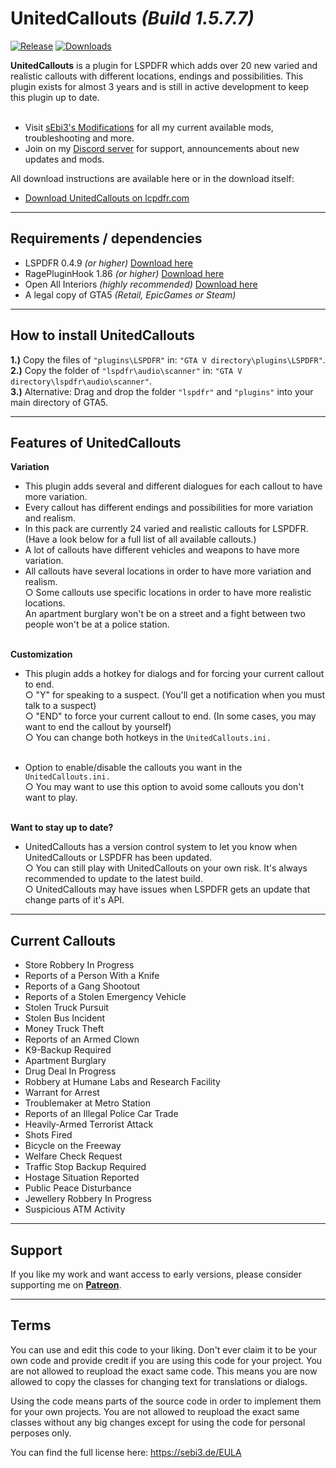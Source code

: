 # UnitedCallouts <em>(Build 1.5.7.7)</em>

[![Release](https://img.shields.io/github/release/sebi3/UnitedCallouts.svg?style=flat-square)](https://github.com/sebi3/UnitedCallouts/releases/latest)
[![Downloads](https://img.shields.io/github/downloads/sebi3/UnitedCallouts/total.svg?style=flat-square)](https://github.com/sebi3/UnitedCallouts/releases)


<b>UnitedCallouts</b> is a plugin for LSPDFR which adds over 20 new varied and realistic callouts with different locations, endings and possibilities. This plugin exists for almost 3 years and is still in active development to keep this plugin up to date.<br><br>

- Visit <a href="https://sebi3.de/">sEbi3's Modifications</a> for all my current available mods, troubleshooting and more.<br>
- Join on my <a href="https://discord.gg/4pnAXKC">Discord server</a> for support, announcements about new updates and mods.<br>

All download instructions are available here or in the download itself:<br>
- <a href="https://www.lcpdfr.com/files/file/20730-unitedcallouts-robbery-drugs-burglary-more/">Download UnitedCallouts on lcpdfr.com</a><br>

--------
  
 ## Requirements / dependencies
- LSPDFR 0.4.9 <i>(or higher)</i> <a href="https://www.lcpdfr.com/files/file/7792-lspd-first-response">Download here</a>
- RagePluginHook 1.86 <i>(or higher)</i> <a href="https://ragepluginhook.net/Downloads.aspx">Download here</a>
- Open All Interiors <i>(highly recommended)</i> <a href="https://www.gta5-mods.com/scripts/open-all-interiors">Download here</a>
- A legal copy of GTA5 <i>(Retail, EpicGames or Steam)</i>

--------
  
 ## How to install UnitedCallouts
<b>1.)</b> Copy the files of <code>"plugins\LSPDFR"</code> in: <code>"GTA V directory\plugins\LSPDFR"</code>.<br>
<b>2.)</b> Copy the folder of <code>"lspdfr\audio\scanner"</code> in: <code>"GTA V directory\lspdfr\audio\scanner"</code>.<br>
<b>3.)</b> Alternative: Drag and drop the folder <code>"lspdfr"</code> and <code>"plugins"</code> into your main directory of GTA5.<br>

--------

## Features of UnitedCallouts
<b>Variation</b><br>
- This plugin adds several and different dialogues for each callout to have more variation.<br>
- Every callout has different endings and possibilities for more variation and realism.<br>
- In this pack are currently 24 varied and realistic callouts for LSPDFR. (Have a look below for a full list of all available callouts.)<br>
- A lot of callouts have different vehicles and weapons to have more variation.<br>
- All callouts have several locations in order to have more variation and realism.<br>
  ○ Some callouts use specific locations in order to have more realistic locations.<br>
    An apartment burglary won't be on a street and a fight between two people won't be at a police station.<br><br>
     
<b>Customization</b><br>
- This plugin adds a hotkey for dialogs and for forcing your current callout to end.<br>
  ○ "Y" for speaking to a suspect. (You'll get a notification when you must talk to a suspect)<br>
  ○ "END" to force your current callout to end. (In some cases, you may want to end the callout by yourself)<br>
  ○ You can change both hotkeys in the <code>UnitedCallouts.ini.</code><br><br>

- Option to enable/disable the callouts you want in the <code>UnitedCallouts.ini.</code><br>
  ○ You may want to use this option to avoid some callouts you don't want to play.<br><br>

<b>Want to stay up to date?</b><br>
- UnitedCallouts has a version control system to let you know when UnitedCallouts or LSPDFR has been updated.<br>
  ○ You can still play with UnitedCallouts on your own risk. It's always recommended to update to the latest build.<br>
  ○ UnitedCallouts may have issues when LSPDFR gets an update that change parts of it's API.<br>

--------

## Current Callouts
- Store Robbery In Progress
- Reports of a Person With a Knife
- Reports of a Gang Shootout
- Reports of a Stolen Emergency Vehicle
- Stolen Truck Pursuit
- Stolen Bus Incident
- Money Truck Theft
- Reports of an Armed Clown
- K9-Backup Required
- Apartment Burglary
- Drug Deal In Progress
- Robbery at Humane Labs and Research Facility
- Warrant for Arrest
- Troublemaker at Metro Station
- Reports of an Illegal Police Car Trade
- Heavily-Armed Terrorist Attack
- Shots Fired
- Bicycle on the Freeway
- Welfare Check Request
- Traffic Stop Backup Required
- Hostage Situation Reported
- Public Peace Disturbance
- Jewellery Robbery In Progress
- Suspicious ATM Activity

--------

## Support
If you like my work and want access to early versions, please consider supporting me on [**Patreon**](https://www.patreon.com/sEbi3). 

--------

## Terms
You can use and edit this code to your liking. Don't ever claim it to be your own code and provide credit if you are using this code for your project.
You are not allowed to reupload the exact same code. This means you are now allowed to copy the classes for changing text for translations or dialogs.

Using the code means parts of the source code in order to implement them for your own projects.
You are not allowed to reupload the exact same classes without any big changes except for using the code for personal perposes only.

You can find the full license here: https://sebi3.de/EULA
